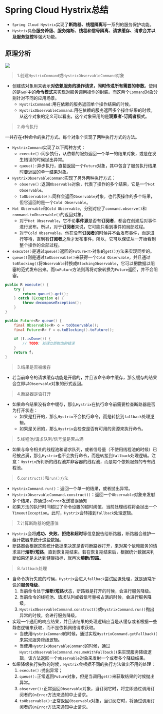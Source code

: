 # Spring Cloud Hystrix总结

- `Spring Cloud Hystrix`实现了**断路器、线程隔离**等一系列的服务保护功能。
- `Hystrix`具备**服务降级、服务熔断、线程和信号隔离、请求缓存、请求合并以及服务监控**等强大功能。

## 原理分析

![](E:\studySelf\image\hystrix流程图.png)

> 1.创建`HystrixCommand`或`HystrixObservableCommand`对象

- 创建该对象用来表示**对依赖服务的操作请求，同时传递所有需要的参数**。使用的是`GoF`中的**命令模式**来实现对服务调用操作的封装。而这两个`Command`对象分别针对不同的应用场景。
  - `HystrixCommand:`用在依赖的服务返回单个操作结果的时候。
  - `HystrixObservableCommand:`用在依赖的服务返回多个操作结果的时候。从这个对象的定义可以看出，这个对象采用的是**观察者-订阅者**模式。

> 2.命令执行

一共存在`4`种命令的执行方式。每个对象个实现了两种执行方式的方法。

- `HystrixCommand`实现了以下两种方式：
  - `execute():`同步执行，从依赖的服务返回一个单一的结果对象，或是在发生错误的时候抛出异常。
  - `queue():`异步执行，直接返回一个`Future`对象，其中包含了服务执行结果时要返回的单一结果对象。
- `HystrixObservableCommand`实现了另外两种执行方式：
  - `observe():`返回`Observable`对象，代表了操作的多个结果，它是一个`Hot Observable`。
  - `toObservable():`同样会返回`Observable`对象，也代表操作的多个结果，但它返回的是一个`Cold Observable`。
- `Hot Observable`和`Cold Observable`，分别对应了`command.observe()`和`command.toObservable()`的返回对象。
  - 对于`Hot Observable`，它不论**事件源**是否有**订阅者**，都会在创建后对事件进行发布。所以，对于**订阅者**来说，它可能只看到事件的局部过程。
  - 对于`Cold Observable`，他在没有**订阅者**的时候并不会发布事件，而是进行等待，直到有**订阅者**之后才发布事件。所以，它可以保证从一开始看到整个操作的全部过程。
- `execute()`是通过`queue()`返回的`Future<T>`对象的`get()`方法来实现同步的。
- `queue()`则是通过`toObservable()`来获得一个`Cold Observable`，并且通过`toBlocking()`将`Observable`转换成`BlockingObservable`，它可以把数据以阻塞的范式发布出来。而`toFuture`方法则再将对象转换为`Future`返回，并不会阻塞。

```java
public R execute() {
    try {
        return queue().get();
    } catch (Exception e) {
        throw decomposeException();
    }
}

public Future<R> queue() {
	final Observable<R> o = toObservable();
    final Future<R> f = o.toBlocking().toFuture();
    
    if (f.isDone()) {
        // TODO: 处理立即抛出的错误
    }
    return f;
}
```

> 3.结果是否被缓存

- 若当前命令的请求缓存功能是开启的，并且该命令命中缓存，那么缓存的结果会立即以`Observable`对象的形式返回。

> 4.断路器是否打开

- 如果命令结果没有命中缓存，那么`Hystrix`在执行命令前需要检查断路器是否为打开状态：
  - 如果是打开的，那么`Hystrix`不会执行命令，而是转接到`fallback`处理逻辑。
  - 如果是关闭的，那么`Hystrix`会检查是否有可用的资源来执行命令。

> 5.线程池/请求队列/信号量是否占满

- 如果与命令相关的线程池和请求队列，或者信号量（不使用线程池的时候）已经被占满，那么`Hystrix`也不会执行命令，而是转接到`fallback`处理逻辑。注意：`Hystrix`所判断的线程池并非容器的线程池，而是每个依赖服务的专有线程池。

> 6.`construct()`和`run()`方法

- `HystrixCommand.run()`：返回一个单一的结果，或者抛出异常。
- `HystrixObservableCommand.construct()`：返回一个`Observable`对象来发射多个结果，亦通过`onError`发送错误通知
- 如果方法的执行时间超过了命令设置的超时阈值，当前处理线程将会抛出一个`TimeoutException`。此时，`Hystrix`会转接到`fallback`处理逻辑。

> 7.计算断路器的健康值

- `Hystrix`会将**成功、失败、拒绝和超时**等信息报告给断路器，断路器会维护一组计数器来统计这些数据。
- 断路器会根据这些统计数据来决定是否将断路器打开，来对某个依赖服务的请求进行**熔断/短路**，直到恢复期结束。若在恢复期结束后，根据统计数据来判断如果还是未达到健康指标，就再次**熔断/短路**。

> 8.`fallback`处理

- 当命令执行失败的时候，`Hystrix`会进入`fallback`尝试回退处理，就是通常所说的**服务降级**。
  1. 当前命令处于**熔断/短路**状态，断路器是打开的时候，会进行服务降级。
  2. 当前命令的线程池、请求队列或者信号量被占满的时候，会进行服务降级。
  3. `HystrixObservableCommand.construct()`或`HystrixCommand.run()`抛出异常的时候，会进行服务降级。
- 实现一个通用的响应结果，并且该结果的处理逻辑应当是从缓存或者根据一些静态逻辑来获取，而不是依赖网络请求获取。
  - 当使用`HystrixCommand`的时候，通过实现`HystrixCommand.getFallback()`来实现服务降级逻辑。
  - 当使用`HystrixObservableCommand`的时候，通过`HystrixObservableCommand.resumeWithFallback()`来实现服务降级逻辑，该方法返回一个`Observable`对象来发射一个或者多个降级结果。
- 如果降级执行失败的时候，`Hystrix`会根据不同的执行方法做出不用的处理：
  1. `execute():`抛出异常；
  2. `queue():`正常返回`Future`对象，但是当调用`get()`来获取结果的时候抛出异常。
  3. `observer():`正常返回`Observable`对象，当订阅它时，将立即通过调用订阅者的`OnError`方法来通知中止请求。
  4. `toObservable():`正常返回`Observable`对象，当订阅它时，将通过调用订阅者的`OnError`方法来通知中止请求。







































































